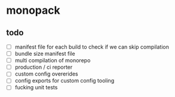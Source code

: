 # monopack

## todo

- [ ] manifest file for each build to check if we can skip compilation
- [ ] bundle size manifest file
- [ ] multi compilation of monorepo
- [ ] production / ci reporter
- [ ] custom config overerides
- [ ] config exports for custom config tooling
- [ ] fucking unit tests
